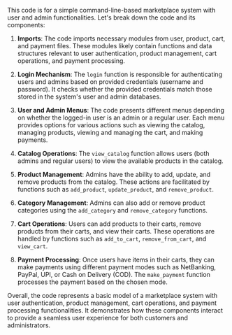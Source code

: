 This code is for a simple command-line-based marketplace system with user and admin functionalities. Let's break down the code and its components:

1. **Imports**: The code imports necessary modules from user, product, cart, and payment files. These modules likely contain functions and data structures relevant to user authentication, product management, cart operations, and payment processing.

2. **Login Mechanism**: The `login` function is responsible for authenticating users and admins based on provided credentials (username and password). It checks whether the provided credentials match those stored in the system's user and admin databases.

3. **User and Admin Menus**: The code presents different menus depending on whether the logged-in user is an admin or a regular user. Each menu provides options for various actions such as viewing the catalog, managing products, viewing and managing the cart, and making payments.

4. **Catalog Operations**: The `view_catalog` function allows users (both admins and regular users) to view the available products in the catalog. 

5. **Product Management**: Admins have the ability to add, update, and remove products from the catalog. These actions are facilitated by functions such as `add_product`, `update_product`, and `remove_product`.

6. **Category Management**: Admins can also add or remove product categories using the `add_category` and `remove_category` functions.

7. **Cart Operations**: Users can add products to their carts, remove products from their carts, and view their carts. These operations are handled by functions such as `add_to_cart`, `remove_from_cart`, and `view_cart`.

8. **Payment Processing**: Once users have items in their carts, they can make payments using different payment modes such as NetBanking, PayPal, UPI, or Cash on Delivery (COD). The `make_payment` function processes the payment based on the chosen mode.

Overall, the code represents a basic model of a marketplace system with user authentication, product management, cart operations, and payment processing functionalities. It demonstrates how these components interact to provide a seamless user experience for both customers and administrators.
